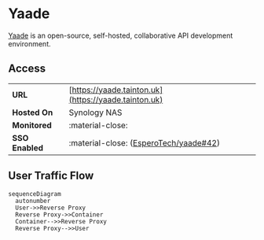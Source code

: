 # Yaade

[Yaade](https://github.com/EsperoTech/yaade) is an open-source, self-hosted, collaborative API development environment.

## Access

|                 |                                                                                         |
| --------------- | --------------------------------------------------------------------------------------- |
| **URL**         | [https://yaade.tainton.uk](https://yaade.tainton.uk)                                    |
| **Hosted On**   | Synology NAS                                                                            |
| **Monitored**   | :material-close:                                                                        |
| **SSO Enabled** | :material-close: ([EsperoTech/yaade#42](https://github.com/EsperoTech/yaade/issues/42)) |


## User Traffic Flow

``` mermaid
sequenceDiagram
  autonumber
  User->>Reverse Proxy
  Reverse Proxy->>Container
  Container-->>Reverse Proxy
  Reverse Proxy-->>User
```
